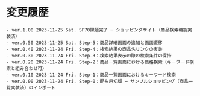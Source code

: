 # 変更履歴

	- ver.1.00 2023-11-25 Sat. SP70課題完了 ─ ショッピングサイト（商品検索機能実装済）
	- ver.0.50 2023-11-25 Sat. Step-5：商品詳細画面の追加と画面遷移
	- ver.0.40 2023-11-24 Fri. Step-4：検索結果の商品名リンクの実装
	- ver.0.30 2023-11-24 Fri. Step-3：検索結果表示の際の検索条件の保持
	- ver.0.20 2023-11-24 Fri. Step-2：商品一覧画面における価格検索（キーワード検索と組み合わせ可）
	- ver.0.10 2023-11-24 Fri. Step-1：商品一覧画面におけるキーワード検索
	- ver.0.00 2023-11-24 Fri. Step-0：配布用初版 ─ サンプルショッピング（商品一覧実装済）のインポート
